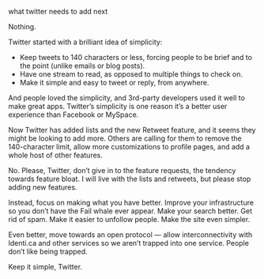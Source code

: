 what twitter needs to add next

Nothing.

Twitter started with a brilliant idea of simplicity:

* Keep tweets to 140 characters or less, forcing people to be brief and to the
point (unlike emails or blog posts).
* Have one stream to read, as opposed to multiple things to check on.
* Make it simple and easy to tweet or reply, from anywhere.

And people loved the simplicity, and 3rd-party developers used it well to make
great apps. Twitter’s simplicity is one reason it’s a better user experience
than Facebook or MySpace.

Now Twitter has added lists and the new Retweet feature, and it seems they
might be looking to add more. Others are calling for them to remove the 140-character limit, allow more customizations to profile pages, and add a whole
host of other features.

No. Please, Twitter, don’t give in to the feature requests, the tendency
towards feature bloat. I will live with the lists and retweets, but please stop
adding new features.

Instead, focus on making what you have better. Improve your infrastructure so
you don’t have the Fail whale ever appear. Make your search better. Get rid of
spam. Make it easier to unfollow people. Make the site even simpler.

Even better, move towards an open protocol — allow interconnectivity with
Identi.ca and other services so we aren’t trapped into one service. People
don’t like being trapped.

Keep it simple, Twitter.
